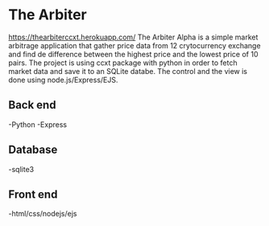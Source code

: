 # The Arbiter
https://thearbiterccxt.herokuapp.com/
The Arbiter Alpha is a simple market arbitrage application that gather price data from 12 crytocurrency exchange and find de difference between the highest price and the lowest price of 10 pairs. The project is using ccxt package with python in order to fetch market data and save it to an SQLite databe. The control and the view is done using node.js/Express/EJS.

## Back end
-Python
-Express
## Database
-sqlite3
## Front end
-html/css/nodejs/ejs
